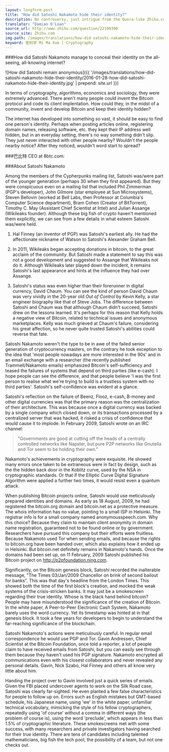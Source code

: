```yaml
---
layout: longform-post
title: "How did Satoshi Nakamoto hide their identity?"
description: No controversy, just intrigue from the Quora-like Zhihu.com, as the CEO of 8btc.com explains in great detail how Satoshi Nakamoto retained their anonymity
translator: "Damian O'Loan"
source_url: http://www.zhihu.com/question/22199390
source_site: Zhihu.com
img-path: /images/translations/how-did-satoshi-nakamoto-hide-their-identity/2016-01-28-how-did-satoshi-nakamoto-hide-their-identity.jpg
keyword: 密码学 Mi Ma Xue | Cryptography
---
```

###How did Satoshi Nakamoto manage to conceal their identity on the all-seeing, all-knowing internet?

![How did Satoshi remain anonymous]({{ '/images/translations/how-did-satoshi-nakamoto-hide-their-identity/2016-01-28-how-did-satoshi-nakamoto-hide-their-identity.jpg' | prepend: site.url }})

In terms of cryptography, algorithms, economics and sociology, they were extremely advanced. There aren't many people could invent the Bitcoin protocol and code its client implentation. How could they, in the midst of a community, invent and develop Bitcoin and keep their identity hidden?

The internet has developed into something so vast, it should be easy to find one person's identity. Perhaps when posting articles online, registering domain names, releasing software, etc. they kept their IP address well hidden, but in an everyday setting, there's no way something didn't slip. They just never interacted with other people nearby? Wouldn't the people nearby notice? After they noticed, wouldn't word start to spread?

###巴比特 CEO at 8btc.com:

###About Satoshi Nakamoto

Among the members of the Cypherpunks mailing list, Satoshi was/were part of the younger generation (perhaps 30 when they first appeared). But they were conspicuous even on a mailing list that included Phil Zimmerman (PGP's developer), John Gilmore (star employee at Sun Microsystems), Steven Bellovin (worked at Bell Labs, then Professor at Columbia's Computer Science department), Bram Cohen (Creator of BitTorrent), Timothy C. May (Assistant Chief Scientist at Intel) and Julian Assange (Wikileaks founder). Although these big fish of crypto haven't mentioned them explicitly, we can see from a few details in what esteem Satoshi was/were held.

1. Hal Finney (an inventor of PGP) was Satoshi's earliest ally. He had the affectionate nickname of Watson to Satoshi's Alexander Graham Bell.

2. In 2011, Wikileaks began accepting donations in bitcoin, to the great acclaim of the community. But Satoshi made a statement to say this was not a good development and suggested to Assange that Wikileaks not do it. Although Wikileaks later played down the incident, it remains Satoshi's last appearance and hints at the influence they had over Assange.

3. Satoshi's status was even higher than their forerunner in digital currency, David Chaum. You can see the kind of person David Chaum was very vividly in the 20-year old *Out of Control* by Kevin Kelly, a star engineer biography like that of Steve Jobs. The difference between Satoshi and Chaum was that although Chaum didn't succeed, Satoshi drew on the lessons learned. It's perhaps for this reason that Kelly holds a negative view of Bitcoin, related to technical issues and anonymous marketplaces. Kelly was much grieved at Chaum's failure, considering his great affection, so he never quite trusted Satoshi's abilities could reverse that fate.

Satoshi Nakamoto weren't the type to be in awe of the failed senior generation of cryptocurrency masters, on the contrary he took exception to the idea that 'most people nowadays are more interested in the 90s' and in an email exchange with a researcher (the recently published Trammell/Nakamoto emails) emphasized Bitcoin's self-sufficiency and teased the failures of systems that depend on third parties (like e-cash). I hope people can see the difference, and that people believe 'I was the first person to realise what we're trying to build is a trustless system with no third parties'. Satoshi's self-confidence was evident at a glance.

Satoshi's reflection on the failure of Beenz, Flooz, e-cash, B-money and other digital currencies was that the primary reason was the centralization of their architecture. This was because once a digital currency was backed by a single company which closed down, or its transactions processed by a centralized server that was hacked, it risked a crisis of confidence that would cause it to implode. In February 2009, Satoshi wrote on an IRC channel:

> "Governments are good at cutting off the heads of a centrally controlled networks like Napster, but pure P2P networks like Gnutella and Tor seem to be holding their own."

Nakamoto's achievements in cryptography were exquisite. He showed many errors once taken to be extraneous were in fact by design, such as the the hidden back door in the Koblitz curve, used by the NSA in cryptographic standards. Or that if the Elliptic Curve Digital Signature Algorithm were applied a further two times, it would resist even a quantum attack.

When publishing Bitcoin projects online, Satoshi would use meticulously prepared identities and domains. As early as 18 August, 2009, he had registered the bitcoin.org domain and bitcoin.net as a protective measure. The whois information has no value, pointing to a small ISP in Helsinki. The registrar info is for a small company named anonymousspeech.com. Why this choice? Because they claim to maintain client anonymity in domain name registration, guaranteed not to be found online or by government. Researchers have pursued this company but their efforts were fruitless. Because Nakamoto used Tor when sending emails, and because the rights to bitcoin.org have been handed over, which also explains how it ended up in Helsinki. But bitcoin.net definitely remains in Nakamoto's hands. Once the domains had been set up, on 11 February, 2009 Satoshi published his Bitcoin project on http://p2pfoundation.ning.com.

Significantly, on the Bitcoin genesis block, Satoshi recorded the inalterable message, "The Times 03/Jan/2009 Chancellor on brink of second bailout for banks". This was that day's headline from the London Times. This showed both the time of the first block's creation, and mocked the weak systems of the crisis-stricken banks. It may just be a smokescreen regarding their true identity. Whose is the black hand behind bitcoin? People may have misunderstood the significance of the creation of Bitcoin. In the white paper, A Peer-to-Peer Electronic Cash System, Nakamoto barely uses the word currency. Yet its timestamp was hinted at in that genesis block. It took a few years for developers to begin to understand the far-reaching significance of the blockchain.

Satoshi Nakamoto's actions were meticulously careful. In regular email correspondence he would use PGP and Tor. Gavin Andressen, Chief Scientist at the Bitcoin Foundation, once told a reporter, a lot of people claim to have received emails from Satoshi, but you can easily see through them because they haven't used his PGP signature. Nakamoto encrypted all communications even with his closest collaborators and never revealed any personal details. Gavin, Nick Szabo, Hal Finney and others all know very little about him.

Handing the project over to Gavin involved just a quick series of emails. Given the FBI placed undercover agents to work on the Silk Road case, Satoshi was clearly far-sighted. He even planted a few false characteristics for people to follow up on. Errors such as English mistakes but GMT-based schedule, his Japanese name, using 'we' in the white paper, unfamiliar technical vocabulary, mimicking the style of his fellow cryptographers, repeatedly using 'of course' without a comma in different ways (the problem of course is), using the word 'preclude', which appears in less than 1.5% of cryptographic literature. These smokescreens met with some success, with many researchers and private investigators having searched for their true identity. There are tens of candidates including talented mathematicians, big fish the tech pool, the possibility of a team, but not one checks out.
